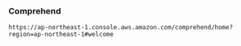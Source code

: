 ### Comprehend

    https://ap-northeast-1.console.aws.amazon.com/comprehend/home?region=ap-northeast-1#welcome

